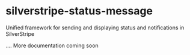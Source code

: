 silverstripe-status-message
===========================

Unified framework for sending and displaying status and notifications in SilverStripe

.... More documentation coming soon